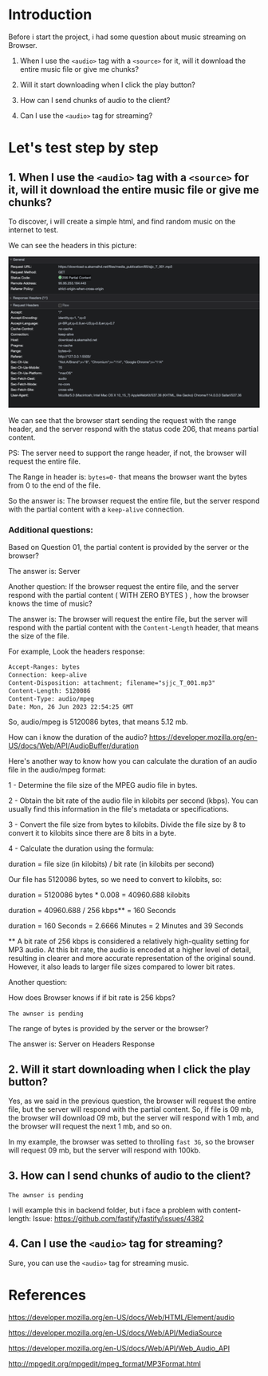 # Introduction

Before i start the project, i had some question about music streaming on Browser.

1. When I use the `<audio>` tag with a `<source>` for it, will it download the entire music file or give me chunks?

2. Will it start downloading when I click the play button?

3. How can I send chunks of audio to the client?

4. Can I use the `<audio>` tag for streaming?

# Let's test step by step

## 1. When I use the `<audio>` tag with a `<source>` for it, will it download the entire music file or give me chunks?

To discover, i will create a simple html, and find random music on the internet to test.

We can see the headers in this picture:

<img src=".github/1_headers.png" />

We can see that the browser start sending the request with the range header, and the server respond with the status code 206, that means partial content.

PS: The server need to support the range header, if not, the browser will request the entire file.

The Range in header is: `bytes=0-` that means the browser want the bytes from 0 to the end of the file.

So the answer is: The browser request the entire file, but the server respond with the partial content with a `keep-alive` connection.

### Additional questions:

Based on Question 01, the partial content is provided by the server or the browser?

The answer is: Server

Another question: If the browser request the entire file, and the server respond with the partial content ( WITH ZERO BYTES ) , how the browser knows the time of music?

The answer is: The browser will request the entire file, but the server will respond with the partial content with the `Content-Length` header, that means the size of the file.

For example, Look the headers response:

```http
Accept-Ranges: bytes
Connection: keep-alive
Content-Disposition: attachment; filename="sjjc_T_001.mp3"
Content-Length: 5120086
Content-Type: audio/mpeg
Date: Mon, 26 Jun 2023 22:54:25 GMT
```

So, audio/mpeg is 5120086 bytes, that means 5.12 mb.

How can i know the duration of the audio?
https://developer.mozilla.org/en-US/docs/Web/API/AudioBuffer/duration

Here's another way to know how you can calculate the duration of an audio file in the audio/mpeg format:

1 - Determine the file size of the MPEG audio file in bytes.

2 - Obtain the bit rate of the audio file in kilobits per second (kbps). You can usually find this information in the file's metadata or specifications.

3 - Convert the file size from bytes to kilobits. Divide the file size by 8 to convert it to kilobits since there are 8 bits in a byte.

4 - Calculate the duration using the formula:

duration = file size (in kilobits) / bit rate (in kilobits per second)

Our file has 5120086 bytes, so we need to convert to kilobits, so:

duration = 5120086 bytes * 0.008 = 40960.688 kilobits

duration = 40960.688 / 256 kbps** = 160 Seconds

duration = 160 Seconds = 2.6666 Minutes = 2 Minutes and 39 Seconds

** A bit rate of 256 kbps is considered a relatively high-quality setting for MP3 audio. At this bit rate, the audio is encoded at a higher level of detail, resulting in clearer and more accurate representation of the original sound. However, it also leads to larger file sizes compared to lower bit rates.

Another question:

How does Browser knows if if bit rate is 256 kbps?

`The awnser is pending`

The range of bytes is provided by the server or the browser?

The answer is: Server on Headers Response

## 2. Will it start downloading when I click the play button?

Yes, as we said in the previous question, the browser will request the entire file, but the server will respond with the partial content. So, if file is 09 mb, the browser will download 09 mb, but the server will respond with 1 mb, and the browser will request the next 1 mb, and so on.

In my example, the browser was setted to throlling `fast 3G`, so the browser will request 09 mb, but the server will respond with 100kb.

## 3. How can I send chunks of audio to the client?

`The awnser is pending`

I will example this in backend folder, but i face a problem with content-length:
Issue: https://github.com/fastify/fastify/issues/4382

## 4. Can I use the `<audio>` tag for streaming?

Sure, you can use the `<audio>` tag for streaming music.


# References

https://developer.mozilla.org/en-US/docs/Web/HTML/Element/audio

https://developer.mozilla.org/en-US/docs/Web/API/MediaSource

https://developer.mozilla.org/en-US/docs/Web/API/Web_Audio_API

http://mpgedit.org/mpgedit/mpeg_format/MP3Format.html